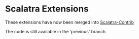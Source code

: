 # Scalatra Extensions

These extensions have now been merged into [Scalatra-Contrib](http://github.com/scalatra/scalatra-contrib)

The code is still available in the 'previous' branch.
